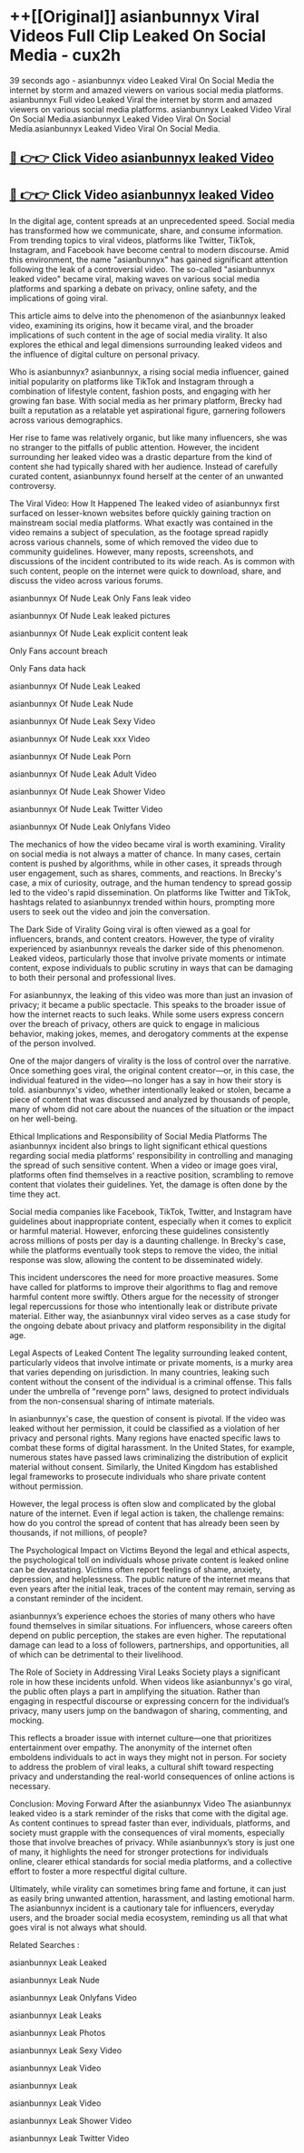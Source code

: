 # ++[[Original]] asianbunnyx Viral Videos Full Clip Leaked On Social Media - cux2h<br>

39 seconds ago - asianbunnyx video Leaked Viral On Social Media the internet by storm and amazed viewers on various social media platforms.
asianbunnyx Full video Leaked Viral the internet by storm and amazed viewers on various social media platforms. asianbunnyx Leaked Video Viral On Social Media.asianbunnyx Leaked Video Viral On Social Media.asianbunnyx Leaked Video Viral On Social Media.<br>


## [🔴 👉👉 Click Video asianbunnyx leaked Video ](https://onlyclips.site?title=asianbunnyx&ref=git)

## [🔴 👉👉 Click Video asianbunnyx leaked Video ](https://onlyclips.site?title=asianbunnyx&ref=git)

In the digital age, content spreads at an unprecedented speed. Social media has transformed how we communicate, share, and consume information. From trending topics to viral videos, platforms like Twitter, TikTok, Instagram, and Facebook have become central to modern discourse. Amid this environment, the name "asianbunnyx" has gained significant attention following the leak of a controversial video. The so-called "asianbunnyx leaked video" became viral, making waves on various social media platforms and sparking a debate on privacy, online safety, and the implications of going viral.

This article aims to delve into the phenomenon of the asianbunnyx leaked video, examining its origins, how it became viral, and the broader implications of such content in the age of social media virality. It also explores the ethical and legal dimensions surrounding leaked videos and the influence of digital culture on personal privacy.

Who is asianbunnyx?
asianbunnyx, a rising social media influencer, gained initial popularity on platforms like TikTok and Instagram through a combination of lifestyle content, fashion posts, and engaging with her growing fan base. With social media as her primary platform, Brecky had built a reputation as a relatable yet aspirational figure, garnering followers across various demographics.

Her rise to fame was relatively organic, but like many influencers, she was no stranger to the pitfalls of public attention. However, the incident surrounding her leaked video was a drastic departure from the kind of content she had typically shared with her audience. Instead of carefully curated content, asianbunnyx found herself at the center of an unwanted controversy.

The Viral Video: How It Happened
The leaked video of asianbunnyx first surfaced on lesser-known websites before quickly gaining traction on mainstream social media platforms. What exactly was contained in the video remains a subject of speculation, as the footage spread rapidly across various channels, some of which removed the video due to community guidelines. However, many reposts, screenshots, and discussions of the incident contributed to its wide reach. As is common with such content, people on the internet were quick to download, share, and discuss the video across various forums.

asianbunnyx Of Nude Leak Only Fans leak video

asianbunnyx Of Nude Leak leaked pictures

asianbunnyx Of Nude Leak explicit content leak

Only Fans account breach

Only Fans data hack

asianbunnyx Of Nude Leak Leaked

asianbunnyx Of Nude Leak Nude

asianbunnyx Of Nude Leak Sexy Video

asianbunnyx Of Nude Leak xxx Video

asianbunnyx Of Nude Leak Porn

asianbunnyx Of Nude Leak Adult Video

asianbunnyx Of Nude Leak Shower Video

asianbunnyx Of Nude Leak Twitter Video

asianbunnyx Of Nude Leak Onlyfans Video

The mechanics of how the video became viral is worth examining. Virality on social media is not always a matter of chance. In many cases, certain content is pushed by algorithms, while in other cases, it spreads through user engagement, such as shares, comments, and reactions. In Brecky's case, a mix of curiosity, outrage, and the human tendency to spread gossip led to the video's rapid dissemination. On platforms like Twitter and TikTok, hashtags related to asianbunnyx trended within hours, prompting more users to seek out the video and join the conversation.

The Dark Side of Virality
Going viral is often viewed as a goal for influencers, brands, and content creators. However, the type of virality experienced by asianbunnyx reveals the darker side of this phenomenon. Leaked videos, particularly those that involve private moments or intimate content, expose individuals to public scrutiny in ways that can be damaging to both their personal and professional lives.

For asianbunnyx, the leaking of this video was more than just an invasion of privacy; it became a public spectacle. This speaks to the broader issue of how the internet reacts to such leaks. While some users express concern over the breach of privacy, others are quick to engage in malicious behavior, making jokes, memes, and derogatory comments at the expense of the person involved.

One of the major dangers of virality is the loss of control over the narrative. Once something goes viral, the original content creator—or, in this case, the individual featured in the video—no longer has a say in how their story is told. asianbunnyx's video, whether intentionally leaked or stolen, became a piece of content that was discussed and analyzed by thousands of people, many of whom did not care about the nuances of the situation or the impact on her well-being.

Ethical Implications and Responsibility of Social Media Platforms
The asianbunnyx incident also brings to light significant ethical questions regarding social media platforms' responsibility in controlling and managing the spread of such sensitive content. When a video or image goes viral, platforms often find themselves in a reactive position, scrambling to remove content that violates their guidelines. Yet, the damage is often done by the time they act.

Social media companies like Facebook, TikTok, Twitter, and Instagram have guidelines about inappropriate content, especially when it comes to explicit or harmful material. However, enforcing these guidelines consistently across millions of posts per day is a daunting challenge. In Brecky's case, while the platforms eventually took steps to remove the video, the initial response was slow, allowing the content to be disseminated widely.

This incident underscores the need for more proactive measures. Some have called for platforms to improve their algorithms to flag and remove harmful content more swiftly. Others argue for the necessity of stronger legal repercussions for those who intentionally leak or distribute private material. Either way, the asianbunnyx viral video serves as a case study for the ongoing debate about privacy and platform responsibility in the digital age.

Legal Aspects of Leaked Content
The legality surrounding leaked content, particularly videos that involve intimate or private moments, is a murky area that varies depending on jurisdiction. In many countries, leaking such content without the consent of the individual is a criminal offense. This falls under the umbrella of "revenge porn" laws, designed to protect individuals from the non-consensual sharing of intimate materials.

In asianbunnyx's case, the question of consent is pivotal. If the video was leaked without her permission, it could be classified as a violation of her privacy and personal rights. Many regions have enacted specific laws to combat these forms of digital harassment. In the United States, for example, numerous states have passed laws criminalizing the distribution of explicit material without consent. Similarly, the United Kingdom has established legal frameworks to prosecute individuals who share private content without permission.

However, the legal process is often slow and complicated by the global nature of the internet. Even if legal action is taken, the challenge remains: how do you control the spread of content that has already been seen by thousands, if not millions, of people?

The Psychological Impact on Victims
Beyond the legal and ethical aspects, the psychological toll on individuals whose private content is leaked online can be devastating. Victims often report feelings of shame, anxiety, depression, and helplessness. The public nature of the internet means that even years after the initial leak, traces of the content may remain, serving as a constant reminder of the incident.

asianbunnyx’s experience echoes the stories of many others who have found themselves in similar situations. For influencers, whose careers often depend on public perception, the stakes are even higher. The reputational damage can lead to a loss of followers, partnerships, and opportunities, all of which can be detrimental to their livelihood.

The Role of Society in Addressing Viral Leaks
Society plays a significant role in how these incidents unfold. When videos like asianbunnyx's go viral, the public often plays a part in amplifying the situation. Rather than engaging in respectful discourse or expressing concern for the individual’s privacy, many users jump on the bandwagon of sharing, commenting, and mocking.

This reflects a broader issue with internet culture—one that prioritizes entertainment over empathy. The anonymity of the internet often emboldens individuals to act in ways they might not in person. For society to address the problem of viral leaks, a cultural shift toward respecting privacy and understanding the real-world consequences of online actions is necessary.

Conclusion: Moving Forward After the asianbunnyx Video
The asianbunnyx leaked video is a stark reminder of the risks that come with the digital age. As content continues to spread faster than ever, individuals, platforms, and society must grapple with the consequences of viral moments, especially those that involve breaches of privacy. While asianbunnyx’s story is just one of many, it highlights the need for stronger protections for individuals online, clearer ethical standards for social media platforms, and a collective effort to foster a more respectful digital culture.

Ultimately, while virality can sometimes bring fame and fortune, it can just as easily bring unwanted attention, harassment, and lasting emotional harm. The asianbunnyx incident is a cautionary tale for influencers, everyday users, and the broader social media ecosystem, reminding us all that what goes viral is not always what should.

Related Searches :

asianbunnyx Leak Leaked

asianbunnyx Leak Nude

asianbunnyx Leak Onlyfans Video

asianbunnyx Leak Leaks

asianbunnyx Leak Photos

asianbunnyx Leak Sexy Video

asianbunnyx Leak Video

asianbunnyx Leak

asianbunnyx Leak Video

asianbunnyx Leak Shower Video

asianbunnyx Leak Twitter Video

